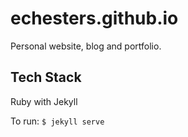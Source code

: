 # echesters.github.io
Personal website, blog and portfolio.

## Tech Stack
Ruby with Jekyll

To run:
`$ jekyll serve`
